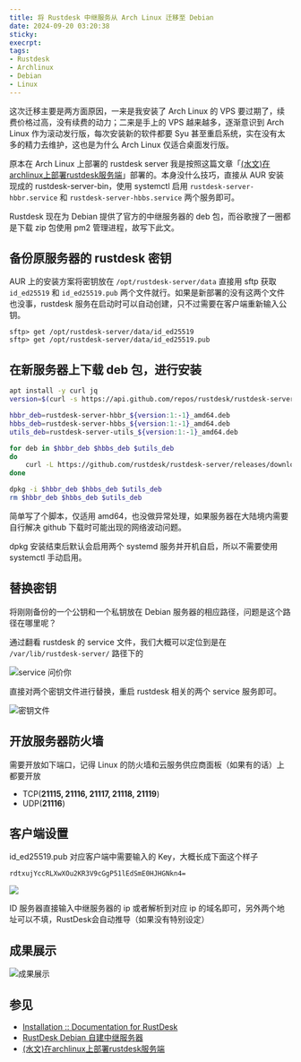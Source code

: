 ```yaml
---
title: 将 Rustdesk 中继服务从 Arch Linux 迁移至 Debian
date: 2024-09-20 03:20:38
sticky:
execrpt:
tags:
- Rustdesk
- Archlinux
- Debian
- Linux
---
```


这次迁移主要是两方面原因，一来是我安装了 Arch Linux 的 VPS 要过期了，续费价格过高，没有续费的动力；二来是手上的 VPS 越来越多，逐渐意识到 Arch Linux 作为滚动发行版，每次安装新的软件都要 Syu 甚至重启系统，实在没有太多的精力去维护，这也是为什么 Arch Linux 仅适合桌面发行版。

原本在 Arch Linux 上部署的 rustdesk server 我是按照这篇文章「[(水文)在archlinux上部署rustdesk服务端](https://www.liyp.cc/archives/1698241638248)」部署的。本身没什么技巧，直接从 AUR 安装现成的 rustdesk-server-bin，使用 systemctl 启用 `rustdesk-server-hbbr.service` 和 `rustdesk-server-hbbs.service` 两个服务即可。

Rustdesk 现在为 Debian 提供了官方的中继服务器的 deb 包，而谷歌搜了一圈都是下载 zip 包使用 pm2 管理进程，故写下此文。

## 备份原服务器的 rustdesk 密钥

AUR 上的安装方案将密钥放在 `/opt/rustdesk-server/data` 直接用 sftp 获取 `id_ed25519` 和 `id_ed25519.pub` 两个文件就行。如果是新部署的没有这两个文件也没事，rustdesk 服务在启动时可以自动创建，只不过需要在客户端重新输入公钥。

```
sftp> get /opt/rustdesk-server/data/id_ed25519
sftp> get /opt/rustdesk-server/data/id_ed25519.pub
```

## 在新服务器上下载 deb 包，进行安装

```bash
apt install -y curl jq
version=$(curl -s https://api.github.com/repos/rustdesk/rustdesk-server/releases/latest | jq .tag_name)

hbbr_deb=rustdesk-server-hbbr_${version:1:-1}_amd64.deb
hbbs_deb=rustdesk-server-hbbs_${version:1:-1}_amd64.deb
utils_deb=rustdesk-server-utils_${version:1:-1}_amd64.deb

for deb in $hbbr_deb $hbbs_deb $utils_deb
do
    curl -L https://github.com/rustdesk/rustdesk-server/releases/download/${version:1:-1}/${deb} -o ${deb}
done

dpkg -i $hbbr_deb $hbbs_deb $utils_deb
rm $hbbr_deb $hbbs_deb $utils_deb
```

简单写了个脚本，仅适用 amd64，也没做异常处理，如果服务器在大陆境内需要自行解决 github 下载时可能出现的网络波动问题。

dpkg 安装结束后默认会启用两个 systemd 服务并开机自启，所以不需要使用 systemctl 手动启用。

## 替换密钥

将刚刚备份的一个公钥和一个私钥放在 Debian 服务器的相应路径，问题是这个路径在哪里呢？

通过翻看 rustdesk 的 service 文件，我们大概可以定位到是在 `/var/lib/rustdesk-server/` 路径下的

![service 问价你](https://cdn.zhullyb.top/uploads/2024/09/20/59d08477f8a0b.webp)

直接对两个密钥文件进行替换，重启 rustdesk 相关的两个 service 服务即可。

![密钥文件](https://cdn.zhullyb.top/uploads/2024/09/20/527c5b1151a57.webp)

## 开放服务器防火墙

需要开放如下端口，记得 Linux 的防火墙和云服务供应商面板（如果有的话）上都要开放

- TCP(**21115, 21116, 21117, 21118, 21119**)
- UDP(**21116**)

## 客户端设置

id_ed25519.pub 对应客户端中需要输入的 Key，大概长成下面这个样子

```
rdtxujYccRLXwXOu2KR3V9cGgP51lEdSmE0HJHGNkn4=
```

![](https://cdn.zhullyb.top/uploads/2024/09/20/cc715265b8b37.webp)

ID 服务器直接输入中继服务器的 ip 或者解析到对应 ip 的域名即可，另外两个地址可以不填，RustDesk会自动推导（如果没有特别设定）

## 成果展示

![成果展示](https://cdn.zhullyb.top/uploads/2024/09/20/3108bac773390.webp)

## 参见

- [Installation :: Documentation for RustDesk](https://rustdesk.com/docs/en/self-host/rustdesk-server-oss/install/)
- [RustDesk Debian 自建中继服务器](https://catcat.blog/rustdesk-debian-自建中继服务器.html)
- [(水文)在archlinux上部署rustdesk服务端](https://www.liyp.cc/archives/1698241638248)
